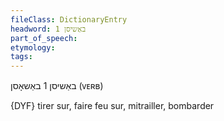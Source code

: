 ```yaml
---
fileClass: DictionaryEntry
headword: באַשיסן 1
part_of_speech: 
etymology: 
tags: 
---
```

באַשיסן 1
באַשאָסן
(ᴠᴇʀʙ)

{DYF}
tirer sur, faire feu sur, mitrailler, bombarder
